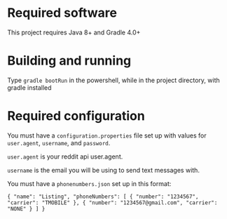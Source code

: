 # Required software

This project requires Java 8+ and Gradle 4.0+

# Building and running

Type `gradle bootRun` in the powershell, while in the project directory, with gradle installed

# Required configuration

You must have a `configuration.properties` file set up with values for `user.agent`, `username`, and `password`.

 `user.agent` is your reddit api user.agent.

 `username` is the email you will be using to send text messages with.

 You must have a `phonenumbers.json` set up in this format:

 `{
    "name": "Listing",
    "phoneNumbers": [
      {
        "number": "1234567",
        "carrier": "TMOBILE"
      },
      {
        "number": "1234567@gmail.com",
        "carrier": "NONE"
      }
    ]
  }`